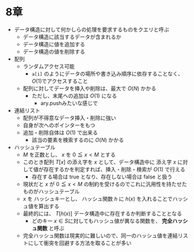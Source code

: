 # 8章

- データ構造に対して何かしらの処理を要求するものをクエリと呼ぶ
  - データ構造に該当するデータが含まれるか
  - データ構造に値を追加する
  - データ構造の値を削除する
- 配列
  - ランダムアクセス可能
    - `a[i]` のようにデータの場所や書き込み順序に依存することなく、 $O(1)$でアクセスすること
  - 配列に対してデータを挿入や削除は、最大で $O(N)$ かかる
    - ただし、末尾への追加は $O(1)$ になる
      - ary.pushみたいな感じで
- 連結リスト
  - 配列が不得意なデータ挿入・削除に強い
  - 自身が次へのポインターをもつ
  - 追加・削除自体は $O(1)$ で出来る
    - 該当の要素を検索するのに $O(N)$ かかる
- ハッシュテーブル
  - $M$ を正数とし、 $x$ を $0 ≦ x < M$ とする
  - このとき配列 $T[x]$ の添え字を $x$ として、データ構造中に 添え字 $x$ に対して値が存在するかを判定すれば、挿入・削除・検索が $O(1)$ で行える
    - 存在する場合は true となり、存在しない場合は false と扱う
  - 現状だと $x$ が $0 ≦ x < M$ の制約を受けるのでこれに汎用性を持たせたものがハッシュテーブル
  - $x$ を ハッシュキーとし、 ハッシュ関数 $h$ に $h(x)$ を入れることでハッシュ値を算出する
  - 最終的には、 $T[h(x)]$ データ構造中に存在するか判断することとなる
    - どのキー $x∈S$に対してもハッシュ値が異なる関数を、 **完全ハッシュ関数** と呼ぶ
  - 完全ハッシュ関数は現実的に難しいので、同一のハッシュ値を連結リストにして衝突を回避する方法を取ることが多い
